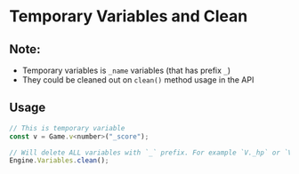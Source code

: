 # Temporary Variables and Clean

## Note:
* Temporary variables is `_name` variables (that has prefix `_`)
* They could be cleaned out on `clean()` method usage in the API

## Usage
```js
// This is temporary variable
const v = Game.v<number>("_score");

// Will delete ALL variables with `_` prefix. For example `V._hp` or `V._name`
Engine.Variables.clean();
```